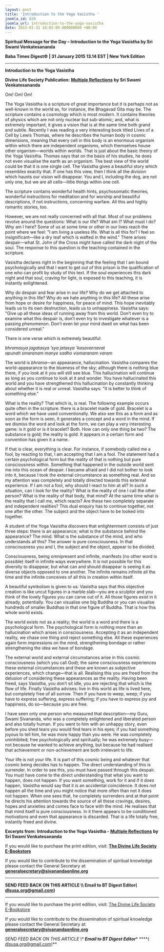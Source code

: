 ```yaml
---
layout: post
title: 'Introduction to the Yoga Vasistha '
joomla_id: 829
joomla_url: introduction-to-the-yoga-vasistha
date: 2015-01-31 18:02:09.000000000 +00:00
---
```

  

















































**Spiritual Message for the Day – Introduction to the Yoga Vasistha by Sri Swami Venkatesananda**

**Baba Times Digest© | 31 January 2015 13.14 EST | New York Edition**

* * *  


**Introduction to the Yoga Vasistha**

**Divine Life Society Publication:** [**Multiple Reflections**](http://www.dlshq.org/discourse/jul2002.htm) **by Sri Swami Venkatesananda**

Om! Om! Om!

The Yoga Vasistha is a scripture of great importance but it is perhaps not as well-known in the world as, for instance, the Bhagavad Gita may be. The scripture contains a cosmology which is most modern. It contains theories of physics which are not only nuclear but sub-atomic; and, what is extremely important, it gives a vision that is at the same time both grand and subtle. Recently I was reading a very interesting book titled Lives of a Cell by Lewis Thomas, where he describes the human body in cosmic dimensions, meaning that every cell in this body is an enormous organism within which there are independent organisms, which themselves house other organism—worlds within worlds. That is just about the basic theory of the Yoga Vasistha. Thomas says that on the basis of his studies, he does not even visualise the earth as an organism. The best view of the world could be that it is one single cell. The Vasistha gives a beautiful story which resembles exactly that. If one has this view, then I think all the division which haunts our vision will disappear. You and I, including the dog, are not only one, but we are all cells—little things within one cell.

The scripture contains wonderful health hints, psychosomatic theories, wonderful instructions for meditation and for worship and beautiful descriptions, if not instructions, concerning warfare. All this and highly romantic stories, too.

However, we are not really concerned with all that. Most of our problems revolve around the questions: What is our life? What am I? What must I do? Why am I here? Some of us at some time or other in our lives reach the point where we feel: "I am living a useless life. What is all this for? I feel so insignificant—like a dry leaf which is wafted in the wind." There arises despair—what St. John of the Cross might have called the dark night of the soul. The response to this question is the teaching contained in the scripture.

Vasistha declares right in the beginning that the feeling that I am bound psychologically and that I want to get out of this prison is the qualification of one who can profit by study of this text. If the soul experiences this dark night and that soul, craving for light, is exposed to this teaching, it is instantly enlightened.

Why do despair and fear arise in our life? Why do we get attached to anything in this life? Why do we hate anything in this life? All these arise from hope or desire for happiness, for peace of mind. This hope inevitably leads us to its own destruction, leads us to unhappiness. Vasistha says: "Give up all these ideas of running away from this world. Don’t even try to examine what this despair is, don’t even try to investigate whatever is a passing phenomenon. Don’t even let your mind dwell on what has been considered unreal."

There is one verse which is extremely beautiful:

_bhramasya jagatasya ’sya jatasya ’kasavarnavat  
 apunah smaranam manye sadho vismaranam varam_

The world is _bhrama_—an appearance, hallucination. Vasistha compares the world-appearance to the blueness of the sky; although there is nothing blue there, if you look at it you will still see blue. This hallucination will continue as long as you continue to look at it and wonder. You have hallucinated this world and you have strengthened this hallucination by constantly thinking about whether it is real or unreal. Vasistha says: "It is better to think of something else."

What is the reality? That which is, is real. The following example occurs quite often in the scripture: there is a bracelet made of gold. Bracelet is a word which we have used conventionally. We also see this as a form and as soon as the form is seen, it generates a concept and a word in the mind. If we dismiss the word and look at the form, we can play a very interesting game: is it gold or is it bracelet? Both. How can only one thing be two? The substance is gold; the reality is gold. It appears in a certain form and convention has given it a name.

If that is clear, everything is clear. For instance, if somebody called me a fool, by reacting to that, I am accepting that I am a fool. The statement had a certain psychological form but the reality of that is nothing but pure consciousness within. Something that happened in the outside world sent me into this ocean of despair. I became afraid and I did not bother to look into it, because I took the external circumstance as something real. And so my attention was completely and totally directed towards this external experience. If I am not a fool, why should I react to him at all? In such a situation, can I look for the reality? What is the reality of one I call the other person? What is the reality of that body, that mind? At the same time what is the reality that I call _me,_ which reacts? Are these two completely separate and independent realities? This dual enquiry has to continue together, not one after the other. The subject and the object have to be looked into together.

A student of the Yoga Vasistha discovers that enlightenment consists of just three steps: there is an appearance; what is the substance behind the appearance? The mind. What is the substance of the mind, and who understands all this? The answer is pure consciousness. In that consciousness you and I, the subject and the object, appear to be divided.

Consciousness, being omnipresent and infinite, manifests (no other word is possible) itself in infinite ways everywhere. It is not possible for this diversity to disappear, but what can and should disappear is seeing it as diverse objects opposed to one another. The infinite remains infinite all the time and the infinite conceives of all this in creation within itself.

A beautiful symbolism is given to us: Vasistha says that this objective creation is like uncut figures in a marble slab—you are a sculptor and you think of the lovely figures you can carve out of it. All those figures exist in it already, potentially. You can visualise one big Buddha or you can visualise hundreds of smaller Buddhas in that one figure of Buddha. That is how this whole world exists.

The world exists not as a reality; the world is a word and there is a psychological form. The psychological form is nothing more than an hallucination which arises in consciousness. Accepting it as an independent reality, we chase one thing and reject something else. All these experiences again form impressions on the mind, strengthening bondage or rather strengthening the idea we have of bondage.

The external world and external circumstances arise in this cosmic consciousness (which you call God); the same consciousness experiences these external circumstances and these are known as subjective experiences, which change—that is all. Realising this you are freed from the delusion of considering these appearances as the reality. Having been freed, says Vasistha, you don’t sit idle, you are rejecting that which is the flow of life. Finally Vasistha advises: live in this world as life is lived here, but completely free of all sorrow. Then if you have to weep, weep; if you have to express suffering, express suffering; if you have to express joy and happiness, do so—because you are free.

I have seen only one person who measured that description—my Guru, Swami Sivananda, who was a completely enlightened and liberated person and also totally human. If you went to him with an unhappy story, even before you shed tears you would find tears in his eyes; if you had something joyous to tell him, he was more happy than you were. He was completely uninhibited; free psychologically and spiritually; he was extremely busy—not because he wanted to achieve anything, but because he had realised that achievement or non-achievement are both irrelevant to life.

Your life is not your life. It is part of this cosmic being and whatever that cosmic being decides has to happen. The direct understanding of this is surrender. In order to see this, you must have passed through this despair. You must have come to the direct understanding that what you want to happen, does not happen. If you want something, work for it and if it does happen, Vasistha would say that it is an accidental coincidence. It does not happen all the time and you might notice that more often than not it does not happen. When one sees that, he completely surrenders and at that point he directs his attention towards the source of all these cravings, desires, hopes and anxieties and comes face to face with the mind. He realises that that mind itself is pure consciousness. In it there appears to be conditioned motivations and even that appearance is discarded. That is a life totally free, instantly freed and divine.



**Excerpts from:**  **Introduction to the Yoga Vasistha -** [**Multiple Reflections**](http://www.dlshq.org/discourse/jul2002.htm) **by Sri Swami Venkatesananda**

If you would like to purchase the print edition, visit: **[The Divine Life Society E-Bookstore](http://www.dlshq.org/download/download.htm)**

If you would like to contribute to the dissemination of spiritual knowledge please contact the General Secretary at: [](mailto:%20%3Cscript%20type=%27text/javascript%27%3E%20%3C%21--%20var%20prefix%20=%20%27ma%27%20+%20%27il%27%20+%20%27to%27;%20var%20path%20=%20%27hr%27%20+%20%27ef%27%20+%20%27=%27;%20var%20addy57016%20=%20%27generalsecretary%27%20+%20%27@%27;%20addy57016%20=%20addy57016%20+%20%27sivanandaonline%27%20+%20%27.%27%20+%20%27org%27;%20document.write%28%27%3Ca%20%27%20+%20path%20+%20%27%5C%27%27%20+%20prefix%20+%20%27:%27%20+%20addy57016%20+%20%27%5C%27%3E%27%29;%20document.write%28addy57016%29;%20document.write%28%27%3C%5C/a%3E%27%29;%20//--%3E%5Cn%20%3C/script%3E%3Cscript%20type=%27text/javascript%27%3E%20%3C%21--%20document.write%28%27%3Cspan%20style=%5C%27display:%20none;%5C%27%3E%27%29;%20//--%3E%20%3C/script%3EThis%20email%20address%20is%20being%20protected%20from%20spambots.%20You%20need%20JavaScript%20enabled%20to%20view%20it.%20%3Cscript%20type=%27text/javascript%27%3E%20%3C%21--%20document.write%28%27%3C/%27%29;%20document.write%28%27span%3E%27%29;%20//--%3E%20%3C/script%3E?subject=Contribution%20to%20Dissemination%20of%20Spiritual%20Knowledge) **generalsecretary@sivanandaonline.org**

****

**SEND FEED BACK ON THIS ARTICLE \\\ Email to BT Digest Editor[](mailto:%20%3Cscript%20type=%27text/javascript%27%3E%20%3C%21--%20var%20prefix%20=%20%27ma%27%20+%20%27il%27%20+%20%27to%27;%20var%20path%20=%20%27hr%27%20+%20%27ef%27%20+%20%27=%27;%20var%20addy72654%20=%20%27dlsusa.org%27%20+%20%27@%27;%20addy72654%20=%20addy72654%20+%20%27gmail%27%20+%20%27.%27%20+%20%27com%27;%20document.write%28%27%3Ca%20%27%20+%20path%20+%20%27%5C%27%27%20+%20prefix%20+%20%27:%27%20+%20addy72654%20+%20%27%5C%27%3E%27%29;%20document.write%28addy72654%29;%20document.write%28%27%3C%5C/a%3E%27%29;%20//--%3E%5Cn%20%3C/script%3E%3Cscript%20type=%27text/javascript%27%3E%20%3C%21--%20document.write%28%27%3Cspan%20style=%5C%27display:%20none;%5C%27%3E%27%29;%20//--%3E%20%3C/script%3EThis%20email%20address%20is%20being%20protected%20from%20spambots.%20You%20need%20JavaScript%20enabled%20to%20view%20it.%20%3Cscript%20type=%27text/javascript%27%3E%20%3C%21--%20document.write%28%27%3C/%27%29;%20document.write%28%27span%3E%27%29;%20//--%3E%20%3C/script%3E?subject=DLS%20Posts)( [dlsusa.org@gmail.com](mailto:dlsusa.org@gmail.com))**



* * *



  

If you would like to purchase the print edition, visit: [The Divine Life Society E-Bookstore](http://www.dlshq.org/download/download.htm)

If you would like to contribute to the dissemination of spiritual knowledge please contact the General Secretary at: **[generalsecretary@sivanandaonline.org](mailto:generalsecretary@sivanandaonline.org)**

**SEND FEED BACK ON THIS ARTICLE \\\**  **Email to BT Digest Editor**** [](mailto:%20%3Cscript%20type=%27text/javascript%27%3E%20%3C%21--%20var%20prefix%20=%20%27ma%27%20+%20%27il%27%20+%20%27to%27;%20var%20path%20=%20%27hr%27%20+%20%27ef%27%20+%20%27=%27;%20var%20addy72654%20=%20%27dlsusa.org%27%20+%20%27@%27;%20addy72654%20=%20addy72654%20+%20%27gmail%27%20+%20%27.%27%20+%20%27com%27;%20document.write%28%27%3Ca%20%27%20+%20path%20+%20%27%5C%27%27%20+%20prefix%20+%20%27:%27%20+%20addy72654%20+%20%27%5C%27%3E%27%29;%20document.write%28addy72654%29;%20document.write%28%27%3C%5C/a%3E%27%29;%20//--%3E%5Cn%20%3C/script%3E%3Cscript%20type=%27text/javascript%27%3E%20%3C%21--%20document.write%28%27%3Cspan%20style=%5C%27display:%20none;%5C%27%3E%27%29;%20//--%3E%20%3C/script%3EThis%20email%20address%20is%20being%20protected%20from%20spambots.%20You%20need%20JavaScript%20enabled%20to%20view%20it.%20%3Cscript%20type=%27text/javascript%27%3E%20%3C%21--%20document.write%28%27%3C/%27%29;%20document.write%28%27span%3E%27%29;%20//--%3E%20%3C/script%3E?subject=DLS%20Posts)****( [dlsusa.org@gmail.com](mailto:dlsusa.org@gmail.com))**  
